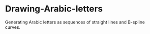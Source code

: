 # Drawing-Arabic-letters
Generating Arabic letters as sequences of straight lines and B-spline curves.

